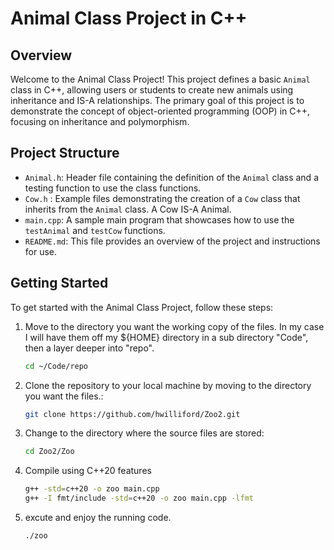 # Animal Class Project in C++

## Overview
Welcome to the Animal Class Project! This project defines a basic `Animal` class in C++, allowing users or students to create new animals using inheritance and IS-A relationships. The primary goal of this project is to demonstrate the concept of object-oriented programming (OOP) in C++, focusing on inheritance and polymorphism.

## Project Structure
- `Animal.h`: Header file containing the definition of the `Animal` class and a testing function to use the class functions.
- `Cow.h` : Example files demonstrating the creation of a `Cow` class that inherits from the `Animal` class. A Cow IS-A Animal.
- `main.cpp`: A sample main program that showcases how to use the `testAnimal` and `testCow` functions.
- `README.md`: This file provides an overview of the project and instructions for use.

## Getting Started
To get started with the Animal Class Project, follow these steps:

1. Move to the directory you want the working copy of the files. In my case I will have them off my ${HOME} directory in a sub directory "Code", then a layer deeper into "repo".
   ```bash
   cd ~/Code/repo
   
2. Clone the repository to your local machine by moving to the directory you want the files.:
   ```bash
   git clone https://github.com/hwilliford/Zoo2.git

3. Change to the directory where the source files are stored:
   ```bash
   cd Zoo2/Zoo
   
4. Compile using C++20 features
   ```bash
   g++ -std=c++20 -o zoo main.cpp
   g++ -I fmt/include -std=c++20 -o zoo main.cpp -lfmt

5. excute and enjoy the running code.
   ```bash
   ./zoo
